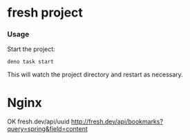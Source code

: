 # fresh project

### Usage

Start the project:

```
deno task start
```

This will watch the project directory and restart as necessary.


# Nginx

OK
fresh.dev/api/uuid
http://fresh.dev/api/bookmarks?query=spring&field=content

